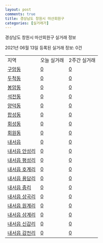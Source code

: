 ```yaml
---
layout: post
comments: true
title: 경상남도 창원시 마산회원구
categories: [실거래가]
---
```


경상남도 창원시 마산회원구 실거래 정보

2021년 06월 13일 등록된 실거래 정보: 0건


<table class="sortable">
  <tr>
    <td>지역</td>
    <td>오늘 실거래</td>
    <td>2주간 실거래</td>
  </tr>

  
  <tr class="item">
    <td><a href="4812710100.html">구암동</a></td>
    <td><a href="4812710100.html">0</a></td>
    <td><a href="4812710100.html">0</a></td>
  </tr>
    

  <tr class="item">
    <td><a href="4812710200.html">두척동</a></td>
    <td><a href="4812710200.html">0</a></td>
    <td><a href="4812710200.html">0</a></td>
  </tr>
    

  <tr class="item">
    <td><a href="4812710300.html">봉암동</a></td>
    <td><a href="4812710300.html">0</a></td>
    <td><a href="4812710300.html">0</a></td>
  </tr>
    

  <tr class="item">
    <td><a href="4812710400.html">석전동</a></td>
    <td><a href="4812710400.html">0</a></td>
    <td><a href="4812710400.html">0</a></td>
  </tr>
    

  <tr class="item">
    <td><a href="4812710500.html">양덕동</a></td>
    <td><a href="4812710500.html">0</a></td>
    <td><a href="4812710500.html">0</a></td>
  </tr>
    

  <tr class="item">
    <td><a href="4812710600.html">합성동</a></td>
    <td><a href="4812710600.html">0</a></td>
    <td><a href="4812710600.html">0</a></td>
  </tr>
    

  <tr class="item">
    <td><a href="4812710700.html">회성동</a></td>
    <td><a href="4812710700.html">0</a></td>
    <td><a href="4812710700.html">0</a></td>
  </tr>
    

  <tr class="item">
    <td><a href="4812710800.html">회원동</a></td>
    <td><a href="4812710800.html">0</a></td>
    <td><a href="4812710800.html">0</a></td>
  </tr>
    

  <tr class="item">
    <td><a href="4812725000.html">내서읍</a></td>
    <td><a href="4812725000.html">0</a></td>
    <td><a href="4812725000.html">0</a></td>
  </tr>
    

  <tr class="item">
    <td><a href="4812725021.html">내서읍 안성리</a></td>
    <td><a href="4812725021.html">0</a></td>
    <td><a href="4812725021.html">0</a></td>
  </tr>
    

  <tr class="item">
    <td><a href="4812725022.html">내서읍 평성리</a></td>
    <td><a href="4812725022.html">0</a></td>
    <td><a href="4812725022.html">0</a></td>
  </tr>
    

  <tr class="item">
    <td><a href="4812725023.html">내서읍 호계리</a></td>
    <td><a href="4812725023.html">0</a></td>
    <td><a href="4812725023.html">0</a></td>
  </tr>
    

  <tr class="item">
    <td><a href="4812725024.html">내서읍 용담리</a></td>
    <td><a href="4812725024.html">0</a></td>
    <td><a href="4812725024.html">0</a></td>
  </tr>
    

  <tr class="item">
    <td><a href="4812725025.html">내서읍 중리</a></td>
    <td><a href="4812725025.html">0</a></td>
    <td><a href="4812725025.html">0</a></td>
  </tr>
    

  <tr class="item">
    <td><a href="4812725026.html">내서읍 상곡리</a></td>
    <td><a href="4812725026.html">0</a></td>
    <td><a href="4812725026.html">0</a></td>
  </tr>
    

  <tr class="item">
    <td><a href="4812725027.html">내서읍 원계리</a></td>
    <td><a href="4812725027.html">0</a></td>
    <td><a href="4812725027.html">0</a></td>
  </tr>
    

  <tr class="item">
    <td><a href="4812725028.html">내서읍 삼계리</a></td>
    <td><a href="4812725028.html">0</a></td>
    <td><a href="4812725028.html">0</a></td>
  </tr>
    

  <tr class="item">
    <td><a href="4812725029.html">내서읍 신감리</a></td>
    <td><a href="4812725029.html">0</a></td>
    <td><a href="4812725029.html">0</a></td>
  </tr>
    

  <tr class="item">
    <td><a href="4812725030.html">내서읍 감천리</a></td>
    <td><a href="4812725030.html">0</a></td>
    <td><a href="4812725030.html">0</a></td>
  </tr>
    


</table>
    